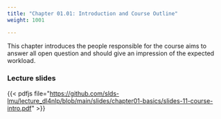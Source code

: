 ```yaml
---
title: "Chapter 01.01: Introduction and Course Outline"
weight: 1001

---
```

This chapter introduces the people responsible for the course aims to answer all open question and should give an impression of the expected workload.

<!--more-->

### Lecture slides

{{< pdfjs file="https://github.com/slds-lmu/lecture_dl4nlp/blob/main/slides/chapter01-basics/slides-11-course-intro.pdf" >}}

